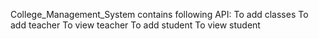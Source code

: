 College_Management_System contains following API:
  To add classes
  To add teacher
  To view teacher
  To add  student
  To view student
